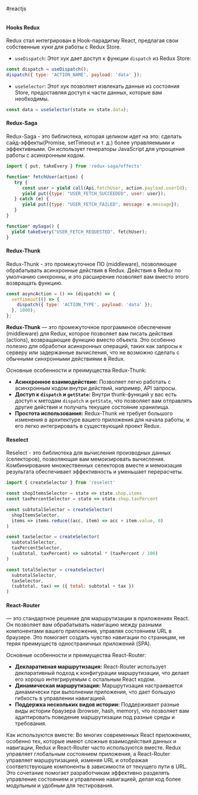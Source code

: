 #reactjs 
```table-of-contents
```
#### Hooks Redux
Redux стал интегрирован в Hook-парадигму React, предлагая свои собственные хуки для работы с Redux Store.

- `useDispatch`: Этот хук дает доступ к функции `dispatch` из Redux Store:

```jsx
const dispatch = useDispatch();
dispatch({ type: 'ACTION_NAME', payload: 'data' });
```

- `useSelector`: Этот хук позволяет извлекать данные из состояния Store, предоставляя доступ к части данных, которые вам необходимы.

```jsx
const data = useSelector(state => state.data);
```
#### Redux-Saga
Redux-Saga - это библиотека, которая целиком идет на это: сделать сайд-эффекты(Promise, setTimeout и т. д.) более управляемыми и эффективными. Он использует генераторы JavaScript для упрощения работы с асинхронным кодом.

```jsx
import { put, takeEvery } from 'redux-saga/effects'

function* fetchUser(action) {
   try {
      const user = yield call(Api.fetchUser, action.payload.userId);
      yield put({type: "USER_FETCH_SUCCEEDED", user: user});
   } catch (e) {
      yield put({type: "USER_FETCH_FAILED", message: e.message});
   }
}

function* mySaga() {
  yield takeEvery("USER_FETCH_REQUESTED", fetchUser);
}
```
#### Redux-Thunk
Redux-Thunk - это промежуточное ПО (middleware), позволяющее обрабатывать асинхронные действия в Redux. Действия в Redux по умолчанию синхронны, и это расширение позволяет вам вместо этого возвращать функцию.

```jsx
const asyncAction = () => (dispatch) => {
  setTimeout(() => {
    dispatch({ type: 'ACTION_TYPE', payload: 'data' });
  }, 1000);
};
```

**Redux-Thunk** — это промежуточное программное обеспечение (middleware) для Redux, которое позволяет вам писать действия (actions), возвращающие функцию вместо объекта. Это особенно полезно для обработки асинхронных операций, таких как запросы к серверу или задержанные вычисления, что не возможно сделать с обычными синхронными действиями в Redux.

Основные особенности и преимущества Redux-Thunk:

- **Асинхронное взаимодействие:** Позволяет легко работать с асинхронным кодом внутри действий, например, API запросы.
- **Доступ к `dispatch` и `getState`:** Внутри thunk-функций у вас есть доступ к методам `dispatch` и `getState`, что позволяет вам отправлять другие действия и получать текущее состояние хранилища.
- **Простота использования:** Redux-Thunk не требует большого изменения в архитектуре вашего приложения для начала работы, и его легко интегрировать в существующий проект Redux.
#### Reselect
Reselect - это библиотека для вычисления производных данных (селекторов), позволяющая вам мемоизировать вычисления. Комбинирование множественных селекторов вместе и мемоизация результата обеспечивает эффективность и уменьшает перерасчеты.

```jsx
import { createSelector } from 'reselect'

const shopItemsSelector = state => state.shop.items
const taxPercentSelector = state => state.shop.taxPercent

const subtotalSelector = createSelector(
  shopItemsSelector,
  items => items.reduce((acc, item) => acc + item.value, 0)
)

const taxSelector = createSelector(
  subtotalSelector,
  taxPercentSelector,
  (subtotal, taxPercent) => subtotal * (taxPercent / 100)
)

const totalSelector = createSelector(
  subtotalSelector,
  taxSelector,
  (subtotal, tax) => ({ total: subtotal + tax })
)
```

#### React-Router
— это стандартное решение для маршрутизации в приложениях React. Он позволяет вам обрабатывать навигацию между разными компонентами вашего приложения, управляя состоянием URL в браузере. Это помогает создать чувство навигации по страницам, не теряя преимуществ одностраничных приложений (SPA).

Основные особенности и преимущества React-Router:

- **Декларативная маршрутизация:** React-Router использует декларативный подход к конфигурации маршрутизации, что делает его хорошо интегрируемым с остальным React кодом.
- **Динамическая маршрутизация:** Маршрутизация настраивается динамически при выполнении приложения, что дает большую гибкость в управлении навигацией.
- **Поддержка нескольких видов истории:** Поддерживает разные виды истории браузера (browser, hash, memory), что позволяет вам адаптировать поведение маршрутизации под разные среды и требования.

Как используются вместе: Во многих современных React приложениях, особенно тех, которые имеют сложные взаимодействия данных и навигации, Redux и React-Router часто используются вместе. Redux управляет глобальным состоянием приложения, а React-Router управляет маршрутизацией, изменяя URL и отображая соответствующие компоненты в зависимости от текущего пути в URL. Это сочетание помогает разработчикам эффективно разделять управление состоянием и управление навигацией, делая код более модульным и удобным для тестирования.